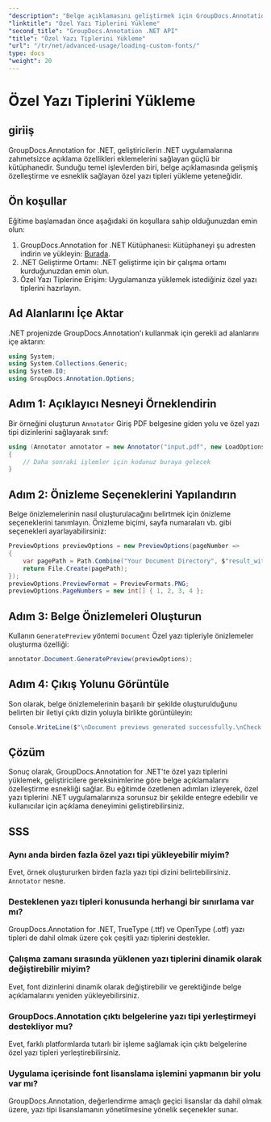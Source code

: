 ```yaml
---
"description": "Belge açıklamasını geliştirmek için GroupDocs.Annotation for .NET'te özel yazı tiplerini sorunsuz bir şekilde nasıl yükleyeceğinizi öğrenin. Kolay entegrasyon için adım adım talimatlarımızı izleyin."
"linktitle": "Özel Yazı Tiplerini Yükleme"
"second_title": "GroupDocs.Annotation .NET API"
"title": "Özel Yazı Tiplerini Yükleme"
"url": "/tr/net/advanced-usage/loading-custom-fonts/"
type: docs
"weight": 20
---
```


# Özel Yazı Tiplerini Yükleme

## giriiş
GroupDocs.Annotation for .NET, geliştiricilerin .NET uygulamalarına zahmetsizce açıklama özellikleri eklemelerini sağlayan güçlü bir kütüphanedir. Sunduğu temel işlevlerden biri, belge açıklamasında gelişmiş özelleştirme ve esneklik sağlayan özel yazı tipleri yükleme yeteneğidir.
## Ön koşullar
Eğitime başlamadan önce aşağıdaki ön koşullara sahip olduğunuzdan emin olun:
1. GroupDocs.Annotation for .NET Kütüphanesi: Kütüphaneyi şu adresten indirin ve yükleyin: [Burada](https://releases.groupdocs.com/annotation/net/).
2. .NET Geliştirme Ortamı: .NET geliştirme için bir çalışma ortamı kurduğunuzdan emin olun.
3. Özel Yazı Tiplerine Erişim: Uygulamanıza yüklemek istediğiniz özel yazı tiplerini hazırlayın.

## Ad Alanlarını İçe Aktar
.NET projenizde GroupDocs.Annotation'ı kullanmak için gerekli ad alanlarını içe aktarın:
```csharp
using System;
using System.Collections.Generic;
using System.IO;
using GroupDocs.Annotation.Options;
```
## Adım 1: Açıklayıcı Nesneyi Örneklendirin
Bir örneğini oluşturun `Annotator` Giriş PDF belgesine giden yolu ve özel yazı tipi dizinlerini sağlayarak sınıf:
```csharp
using (Annotator annotator = new Annotator("input.pdf", new LoadOptions { FontDirectories = new List<string> { Constants.GetFontDirectory() } }))
{
    // Daha sonraki işlemler için kodunuz buraya gelecek
}
```
## Adım 2: Önizleme Seçeneklerini Yapılandırın
Belge önizlemelerinin nasıl oluşturulacağını belirtmek için önizleme seçeneklerini tanımlayın. Önizleme biçimi, sayfa numaraları vb. gibi seçenekleri ayarlayabilirsiniz:
```csharp
PreviewOptions previewOptions = new PreviewOptions(pageNumber =>
{
    var pagePath = Path.Combine("Your Document Directory", $"result_with_font_{pageNumber}.png");
    return File.Create(pagePath);
});
previewOptions.PreviewFormat = PreviewFormats.PNG;
previewOptions.PageNumbers = new int[] { 1, 2, 3, 4 };
```
## Adım 3: Belge Önizlemeleri Oluşturun
Kullanın `GeneratePreview` yöntemi `Document` Özel yazı tipleriyle önizlemeler oluşturma özelliği:
```csharp
annotator.Document.GeneratePreview(previewOptions);
```
## Adım 4: Çıkış Yolunu Görüntüle
Son olarak, belge önizlemelerinin başarılı bir şekilde oluşturulduğunu belirten bir iletiyi çıktı dizin yoluyla birlikte görüntüleyin:
```csharp
Console.WriteLine($"\nDocument previews generated successfully.\nCheck output in {"Your Document Directory"}.");
```

## Çözüm
Sonuç olarak, GroupDocs.Annotation for .NET'te özel yazı tiplerini yüklemek, geliştiricilere gereksinimlerine göre belge açıklamalarını özelleştirme esnekliği sağlar. Bu eğitimde özetlenen adımları izleyerek, özel yazı tiplerini .NET uygulamalarınıza sorunsuz bir şekilde entegre edebilir ve kullanıcılar için açıklama deneyimini geliştirebilirsiniz.
## SSS
### Aynı anda birden fazla özel yazı tipi yükleyebilir miyim?
Evet, örnek oluştururken birden fazla yazı tipi dizini belirtebilirsiniz. `Annotator` nesne.
### Desteklenen yazı tipleri konusunda herhangi bir sınırlama var mı?
GroupDocs.Annotation for .NET, TrueType (.ttf) ve OpenType (.otf) yazı tipleri de dahil olmak üzere çok çeşitli yazı tiplerini destekler.
### Çalışma zamanı sırasında yüklenen yazı tiplerini dinamik olarak değiştirebilir miyim?
Evet, font dizinlerini dinamik olarak değiştirebilir ve gerektiğinde belge açıklamalarını yeniden yükleyebilirsiniz.
### GroupDocs.Annotation çıktı belgelerine yazı tipi yerleştirmeyi destekliyor mu?
Evet, farklı platformlarda tutarlı bir işleme sağlamak için çıktı belgelerine özel yazı tipleri yerleştirebilirsiniz.
### Uygulama içerisinde font lisanslama işlemini yapmanın bir yolu var mı?
GroupDocs.Annotation, değerlendirme amaçlı geçici lisanslar da dahil olmak üzere, yazı tipi lisanslamanın yönetilmesine yönelik seçenekler sunar.